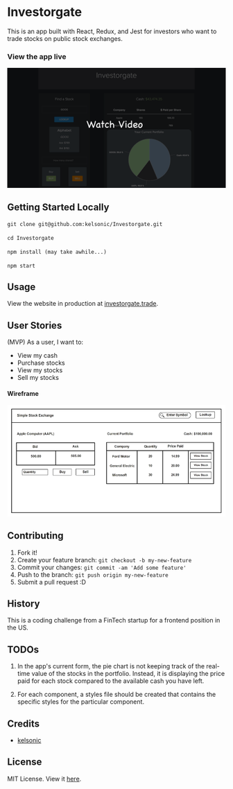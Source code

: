 # Investorgate

This is an app built with React, Redux, and Jest for investors who want to trade stocks on public stock exchanges.

### View the app live

[![Investorgate Homepage](readme-image.png)](https://www.youtube.com/embed/_sdDhlRAaE0)

## Getting Started Locally

```
git clone git@github.com:kelsonic/Investorgate.git

cd Investorgate

npm install (may take awhile...)

npm start
```

## Usage

View the website in production at [investorgate.trade](http://investorgate.trade).

## User Stories

(MVP) As a user, I want to:

* View my cash
* Purchase stocks
* View my stocks
* Sell my stocks

#### Wireframe

![Wireframe image](wireframe.png)

## Contributing

1. Fork it!
2. Create your feature branch: `git checkout -b my-new-feature`
3. Commit your changes: `git commit -am 'Add some feature'`
4. Push to the branch: `git push origin my-new-feature`
5. Submit a pull request :D

## History

This is a coding challenge from a FinTech startup for a frontend position in the US.

## TODOs

1. In the app's current form, the pie chart is not keeping track of the real-time value of the stocks in the portfolio. Instead, it is displaying the price paid for each stock compared to the available cash you have left.

2. For each component, a styles file should be created that contains the specific styles for the particular component.

<!-- View this boilerplate to start implementing this feature: https://github.com/mxstbr/react-boilerplate/tree/master/docs/css -->

## Credits

* [kelsonic](https://github.com/kelsonic)

## License

MIT License. View it [here](LICENSE).